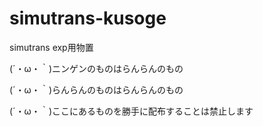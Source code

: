 # simutrans-kusoge
simutrans exp用物置

(´・ω・｀)ニンゲンのものはらんらんのもの

(´・ω・｀)らんらんのものはらんらんのもの

(´・ω・｀)ここにあるものを勝手に配布することは禁止します
